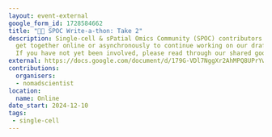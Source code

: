 ```yaml
---
layout: event-external
google_form_id: 1728584662
title: "🖖🏾 SPOC Write-a-thon: Take 2"
description: Single-cell & sPatial Omics Community (SPOC) contributors in Galaxy will
  get together online or asynchronously to continue working on our draft of an updates paper on all things SPOC.
  If you have not yet been involved, please read through our shared googledoc -  https://docs.google.com/document/d/179G-VDl7NggXr2AhMPQ8UPrYwoa7KgPd29Us6G74O7U/edit?usp=sharing - and then email Wendi (wendi.bacon@open.ac.uk) with what you'd like to contribute, or to be assigned a task.
external: https://docs.google.com/document/d/179G-VDl7NggXr2AhMPQ8UPrYwoa7KgPd29Us6G74O7U/edit?usp=sharing
contributions:
  organisers:
  - nomadscientist
location:
  name: Online
date_start: 2024-12-10
tags:
 - single-cell
---
```

